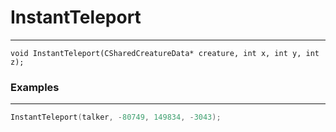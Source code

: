 # InstantTeleport
---
```
void InstantTeleport(CSharedCreatureData* creature, int x, int y, int z);
```

### Examples
---
```cpp - C++
InstantTeleport(talker, -80749, 149834, -3043);	
```
